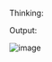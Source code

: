 Thinking:


Output:

![image](https://github.com/user-attachments/assets/6bf5279c-a391-45e1-948e-d8e53cc6f403)
